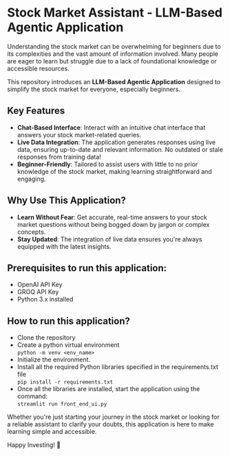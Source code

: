 # Stock Market Assistant - LLM-Based Agentic Application

Understanding the stock market can be overwhelming for beginners due to its complexities and the vast amount of information involved. Many people are eager to learn but struggle due to a lack of foundational knowledge or accessible resources.

This repository introduces an **LLM-Based Agentic Application** designed to simplify the stock market for everyone, especially beginners.

## Key Features

- **Chat-Based Interface**: Interact with an intuitive chat interface that answers your stock market-related queries.
- **Live Data Integration**: The application generates responses using live data, ensuring up-to-date and relevant information. No outdated or stale responses from training data!
- **Beginner-Friendly**: Tailored to assist users with little to no prior knowledge of the stock market, making learning straightforward and engaging.

## Why Use This Application?

- **Learn Without Fear**: Get accurate, real-time answers to your stock market questions without being bogged down by jargon or complex concepts.
- **Stay Updated**: The integration of live data ensures you're always equipped with the latest insights.

## Prerequisites to run this application:
- OpenAI API Key
- GROQ API Key
- Python 3.x installed

## How to run this application?
- Clone the repository
- Create a python virtual environment <br>
  `python -m venv <env_name>`
- Initialize the environment.
- Install all the required Python libraries specified in the requirements.txt file <br>
  `pip install -r requirements.txt`
- Once all the libraries are installed, start the application using the command: <br>
  `streamlit run front_end_ui.py`

Whether you're just starting your journey in the stock market or looking for a reliable assistant to clarify your doubts, this application is here to make learning simple and accessible.

Happy Investing! 🚀

